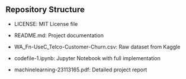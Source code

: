 
## Repository Structure

- LICENSE: MIT License file

- README.md: Project documentation

- WA_Fn-UseC_Telco-Customer-Churn.csv: Raw dataset from Kaggle

- codefile-1.ipynb: Jupyter Notebook with full implementation

- machinelearning-23113165.pdf: Detailed project report

